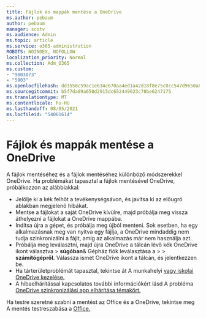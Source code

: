 ```yaml
---
title: Fájlok és mappák mentése a OneDrive
ms.author: pebaum
author: pebaum
manager: scotv
ms.audience: Admin
ms.topic: article
ms.service: o365-administration
ROBOTS: NOINDEX, NOFOLLOW
localization_priority: Normal
ms.collection: Adm_O365
ms.custom:
- "9003073"
- "5903"
ms.openlocfilehash: dd3558c59ac1e634c670aa4ed1a42d18f8e75c0cc547d9650a84c918b77e056c
ms.sourcegitcommit: b5f7da89a650d2915dc652449623c78be6247175
ms.translationtype: MT
ms.contentlocale: hu-HU
ms.lasthandoff: 08/05/2021
ms.locfileid: "54061614"
---
```

# <a name="saving-files-and-folders-to-onedrive"></a>Fájlok és mappák mentése a OneDrive

A fájlok mentéséhez és a fájlok mentéséhez különböző módszerekkel OneDrive. Ha problémákat tapasztal a fájlok mentésével OneDrive, próbálkozzon az alábbiakkal:

- Jelölje ki a kék felhőt a tevékenységsávon, és javítsa ki az előugró ablakban megjelenő hibákat.
- Mentse a fájlokat a saját OneDrive kívülre, majd próbálja meg vissza áthelyezni a fájlokat a OneDrive mappába.
- Indítsa újra a gépet, és próbálja meg újból menteni. Sok esetben, ha egy alkalmazásnak meg van nyitva egy fájlja, a OneDrive mindaddig nem tudja szinkronizálni a fájlt, amíg az alkalmazás már nem használja azt.    
- Próbálja meg leválasztni, majd újra OneDrive a tálcán lévő kék OneDrive ikont választva > **súgóban**& Gépház fiók leválasztása a  >    >  **számítógépről.** Válassza ismét OneDrive ikont a tálcán, és jelentkezzen be.
- Ha tárterületproblémát tapasztal, tekintse át A munkahelyi [vagy iskolai OneDrive kezelése.](https://support.microsoft.com/office/manage-your-onedrive-for-work-or-school-storage-31519161-059c-4764-b6f8-f5cd29f7fe68)
- A hibaelhárítással kapcsolatos további információkért lásd A probléma [OneDrive szinkronizálási app elhárítása témakört.](https://docs.microsoft.com/alchemyinsights/fix-onedrive-sync-issues)  

Ha testre szeretné szabni a mentést az Office és a OneDrive, tekintse meg A mentés testreszabása a [Office.](https://support.microsoft.com/office/customize-the-save-experience-in-office-786200a7-f5f2-4d26-a3ae-b78c60dd5d3b)
